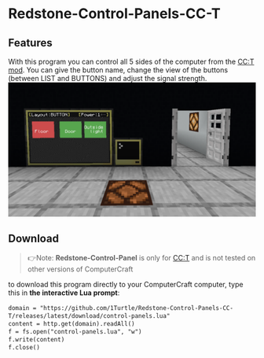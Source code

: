 # Redstone-Control-Panels-CC-T

Features
--------
With this program you can control all 5 sides of the computer from the [CC:T mod](https://github.com/SquidDev-CC/CC-Tweaked). You can give the button name, change the view of the buttons (between LIST and BUTTONS) and adjust the signal strength.
![Alt Text](/example.png "Screenshot")

Download
--------
> 👉Note: **Redstone-Control-Panel** is only for [CC:T](https://github.com/SquidDev-CC/CC-Tweaked) and is not tested on other versions of ComputerCraft

to download this program directly to your ComputerCraft computer, type this in **the interactive Lua prompt**:

```
domain = "https://github.com/1Turtle/Redstone-Control-Panels-CC-T/releases/latest/download/control-panels.lua"
content = http.get(domain).readAll()
f = fs.open("control-panels.lua", "w")
f.write(content)
f.close()
```
